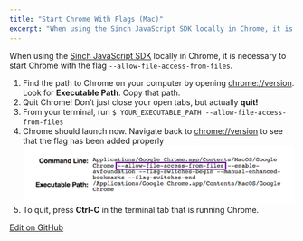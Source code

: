 ```yaml
---
title: "Start Chrome With Flags (Mac)"
excerpt: "When using the Sinch JavaScript SDK locally in Chrome, it is necessary to start Chrome with the flag. Learn how to do it with our simple step-by-step guide."
---
```

When using the [Sinch JavaScript SDK](doc:voice-for-js) locally in Chrome, it is necessary to start Chrome with the flag `--allow-file-access-from-files`.

 1.  Find the path to Chrome on your computer by opening [chrome://version](chrome://version/). Look for **Executable Path**. Copy that path.
 1.  Quit Chrome\! Don’t just close your open tabs, but actually **quit\!** 
 1.  From your terminal, run `$ YOUR_EXECUTABLE_PATH --allow-file-access-from-files`
 1.  Chrome should launch now. Navigate back to [chrome://version](chrome://version/) to see that the flag has been added properly 
   ![example.png](images/9069eea-example.png)
 1.  To quit, press **Ctrl-C** in the terminal tab that is running Chrome.

<a class="edit-on-github" href="https://github.com/sinch/docs/blob/master/docs/tutorials/javascript/start-chrome-with-flags-mac.md">Edit on GitHub</a>